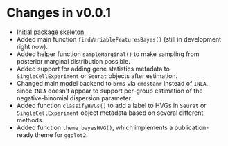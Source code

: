 # Changes in v0.0.1

+ Initial package skeleton. 
+ Added main function `findVariableFeaturesBayes()` (still in development right now). 
+ Added helper function `sampleMarginal()` to make sampling from posterior marginal distribution possible. 
+ Added support for adding gene statistics metadata to `SingleCellExperiment` or `Seurat` objects after estimation. 
+ Changed main model backend to `brms` via `cmdstanr` instead of `INLA`, since `INLA` doesn't appear to support per-group estimation of the negative-binomial dispersion parameter.
+ Added function `classifyHVGs()` to add a label to HVGs in `Seurat` or `SingleCellExperiment` object metadata based on several different methods. 
+ Added function `theme_bayesHVG()`, which implements a publication-ready theme for `ggplot2`. 
